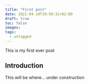 ```yaml
---
title: "First post"
date: 2021-04-19T19:50:31+02:00
draft: true
toc: false
images:
tags:
  - untagged
---
```

This is my first ever post
## Introduction

This will be where... under construction